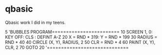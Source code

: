 # qbasic
Qbasic work I did in my teens.


5 'BUBBLES PROGRAM========================
10 SCREEN 1, 0: KEY OFF: CLS : DEFINT A-Z
20 X = RND * 319: Y = RND * 199
30 RADIUS = RND * 40
40 CIRCLE (X, Y), RADIUS, 2
50 CLR = RND * 4
60 PAINT (X, Y), CLR, 2
70 GOTO 20  '=============================

